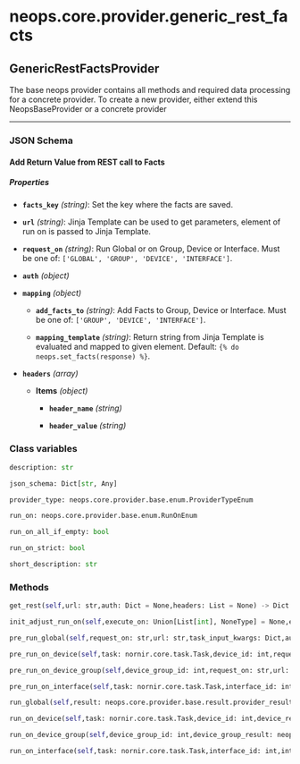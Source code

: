 # neops.core.provider.generic_rest_facts
## GenericRestFactsProvider
The base neops provider contains all methods and required data processing for a concrete provider.
To create a new provider, either extend this NeopsBaseProvider or a concrete provider

----------
### JSON Schema
#### Add Return Value from REST call to Facts


##### Properties


- **`facts_key`** *(string)*: Set the key where the facts are saved.

- **`url`** *(string)*: Jinja Template can be used to get parameters, element of run on is passed to Jinja Template.

- **`request_on`** *(string)*: Run Global or on Group, Device or Interface. Must be one of: `['GLOBAL', 'GROUP', 'DEVICE', 'INTERFACE']`.

- **`auth`** *(object)*

- **`mapping`** *(object)*

  - **`add_facts_to`** *(string)*: Add Facts to Group, Device or Interface. Must be one of: `['GROUP', 'DEVICE', 'INTERFACE']`.

  - **`mapping_template`** *(string)*: Return string from Jinja Template is evaluated and mapped to given element. Default: `{% do neops.set_facts(response) %}`.

- **`headers`** *(array)*

  - **Items** *(object)*

    - **`header_name`** *(string)*

    - **`header_value`** *(string)*

### Class variables
```python
description: str
```
```python
json_schema: Dict[str, Any]
```
```python
provider_type: neops.core.provider.base.enum.ProviderTypeEnum
```
```python
run_on: neops.core.provider.base.enum.RunOnEnum
```
```python
run_on_all_if_empty: bool
```
```python
run_on_strict: bool
```
```python
short_description: str
```
### Methods
```python
get_rest(self,url: str,auth: Dict = None,headers: List = None) -> Dict
```
```python
init_adjust_run_on(self,execute_on: Union[List[int], NoneType] = None,execute_on_type: Union[neops.core.provider.base.enum.RunOnEnum, NoneType] = None,dry_run: Union[bool, NoneType] = None,task_input_kwargs: Union[Dict[Any, Any], NoneType] = None,search_query: str = '',task_kwargs: Union[Dict[Any, Any], NoneType] = None,**kwargs) -> NoneType
```
```python
pre_run_global(self,request_on: str,url: str,task_input_kwargs: Dict,auth: Dict = None,headers: List = None,**kwargs) -> Any
```
```python
pre_run_on_device(self,task: nornir.core.task.Task,device_id: int,request_on: str,url: str,task_input_kwargs: Dict,auth: Dict = None,headers: List = None,**kwargs) -> Any
```
```python
pre_run_on_device_group(self,device_group_id: int,request_on: str,url: str,task_input_kwargs: Dict,auth: Dict = None,headers: List = None,**kwargs) -> Any
```
```python
pre_run_on_interface(self,task: nornir.core.task.Task,interface_id: int,request_on: str,url: str,task_input_kwargs: Dict,auth: Dict = None,headers: List = None,**kwargs) -> Any
```
```python
run_global(self,result: neops.core.provider.base.result.provider_result.ProviderResult,request_on: str,mapping: Dict,**kwargs) -> Any
```
```python
run_on_device(self,task: nornir.core.task.Task,device_id: int,device_result: neops.core.provider.base.result.coupled_provider_result_types.ProviderDeviceResult,request_on: str,mapping: Dict,task_input_kwargs: Dict,**kwargs) -> Any
```
```python
run_on_device_group(self,device_group_id: int,device_group_result: neops.core.provider.base.result.coupled_provider_result_types.ProviderDeviceGroupResult,request_on: str,mapping: Dict,task_input_kwargs: Dict,**kwargs) -> Any
```
```python
run_on_interface(self,task: nornir.core.task.Task,interface_id: int,interface_result: neops.core.provider.base.result.coupled_provider_result_types.ProviderInterfaceResult,request_on: str,mapping: Dict,task_input_kwargs: Dict,**kwargs) -> Any
```
